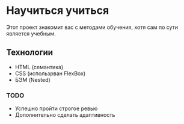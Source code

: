# Научиться учиться
Этот проект знакомит вас с методами обучения, хотя сам по сути является учебным.

## Технологии

* HTML (семантика)
* CSS (использрван FlexBox)
* БЭМ (Nested)

### TODO

* Успешно пройти строгое ревью
* Дополнительно сделать адаптивность
